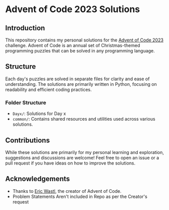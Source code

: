 # Advent of Code 2023 Solutions

## Introduction
This repository contains my personal solutions for the [Advent of Code 2023](https://adventofcode.com/2023) challenge. Advent of Code is an annual set of Christmas-themed programming puzzles that can be solved in any programming language.

## Structure
Each day's puzzles are solved in separate files for clarity and ease of understanding. The solutions are primarily written in Python, focusing on readability and efficient coding practices.

### Folder Structure
- `Dayx/`: Solutions for Day x
- `common/`: Contains shared resources and utilities used across various solutions.

## Contributions
While these solutions are primarily for my personal learning and exploration, suggestions and discussions are welcome! Feel free to open an issue or a pull request if you have ideas on how to improve the solutions.

## Acknowledgements
- Thanks to [Eric Wastl](http://was.tl/), the creator of Advent of Code.
- Problem Statements Aren't included in Repo as per the Creator's request

